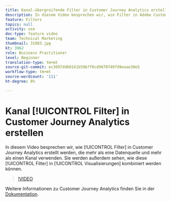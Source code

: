 ```yaml
---
title: Kanal-übergreifende Filter in Customer Journey Analytics erstellen
description: In diesem Video besprechen wir, wie Filter in Adobe Customer Journey Analytics erstellt werden, die mehr als eine Datenquelle und mehr als einen Kanal nutzen. Sie werden auch sehen, wie diese Filter in Visualisierungen kombiniert werden können.
feature: Filters
topics: null
activity: use
doc-type: feature video
team: Technical Marketing
thumbnail: 31983.jpg
kt: 3962
role: Business Practitioner
level: Beginner
translation-type: tm+mt
source-git-commit: ec3697dd60161b59b7f0cd9878f40fd9eeae30e5
workflow-type: tm+mt
source-wordcount: '111'
ht-degree: 8%

---
```



# Kanal [!UICONTROL Filter] in Customer Journey Analytics erstellen

In diesem Video besprechen wir, wie [!UICONTROL Filter] in Customer Journey Analytics erstellt werden, die mehr als eine Datenquelle und mehr als einen Kanal verwenden. Sie werden außerdem sehen, wie diese [!UICONTROL Filter] in [!UICONTROL Visualisierungen] kombiniert werden können.

>[!VIDEO](https://video.tv.adobe.com/v/31983/?quality=12)

Weitere Informationen zu Customer Journey Analytics finden Sie in der [Dokumentation](https://docs.adobe.com/content/help/de-DE/analytics-platform/using/cja-landing.html).
